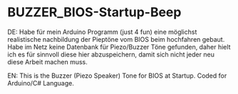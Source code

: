 # BUZZER_BIOS-Startup-Beep

DE:
Habe für mein Arduino Programm (just 4 fun) eine möglichst realistische nachbildung der Pieptöne vom BIOS beim hochfahren gebaut.
Habe im Netz keine Datenbank für Piezo/Buzzer Töne gefunden, daher hielt ich es für sinnvoll diese hier abzuspeichern, damit sich
nicht jeder neu diese Arbeit machen muss.

EN:
This is the Buzzer (Piezo Speaker) Tone for BIOS at Startup. Coded for Arduino/C# Language.
